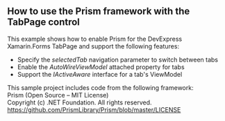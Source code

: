 ## How to use the Prism framework with the TabPage control 

This example shows how to enable Prism for the DevExpress Xamarin.Forms TabPage and support the following features:
- Specify the *selectedTab* navigation parameter to switch between tabs
- Enable the *AutoWireViewModel* attached property for tabs
- Support the *IActiveAware* interface for a tab's ViewModel

This sample project includes code from the following framework:  
Prism (Open Source – MIT License)  
Copyright (c) .NET Foundation. All rights reserved.  
https://github.com/PrismLibrary/Prism/blob/master/LICENSE  
